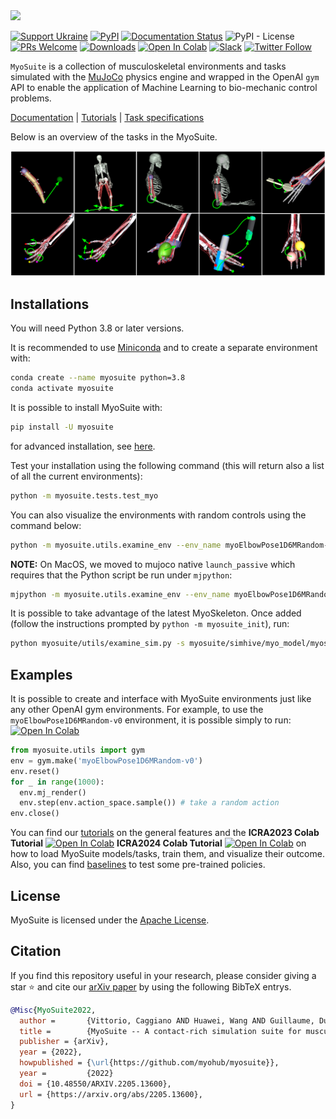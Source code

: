 <!-- =================================================
# Copyright (c) Facebook, Inc. and its affiliates
Authors  :: Vikash Kumar (vikashplus@gmail.com), Vittorio Caggiano (caggiano@gmail.com)
================================================= -->
<img src="https://github.com/myohub/myosuite/blob/main/docs/source/images/Full%20Color%20Horizontal%20wider.png?raw=true" width=800>

[![Support Ukraine](https://img.shields.io/badge/Support-Ukraine-FFD500?style=flat&labelColor=005BBB)](https://opensource.facebook.com/support-ukraine)
[![PyPI](https://img.shields.io/pypi/v/myosuite)](https://pypi.org/project/MyoSuite/)
[![Documentation Status](https://readthedocs.org/projects/myosuite/badge/?version=latest)](https://myosuite.readthedocs.io/en/latest/)
![PyPI - License](https://img.shields.io/pypi/l/myosuite)
[![PRs Welcome](https://img.shields.io/badge/PRs-welcome-brightgreen.svg)](https://github.com/myohub/myosuite/blob/main/docs/CONTRIBUTING.md)
[![Downloads](https://static.pepy.tech/badge/myosuite)](https://pepy.tech/project/myosuite)
[![Open In Colab](https://colab.research.google.com/assets/colab-badge.svg)](https://colab.research.google.com/drive/1zFuNLsrmx42vT4oV8RbnEWtkSJ1xajEo)
[![Slack](https://img.shields.io/badge/Slack-4A154B?style=for-the-badge&logo=slack&logoColor=white)](https://join.slack.com/t/myosuite/shared_invite/zt-1zkpw2zzk-NhVhVlSDxhoMHbzROD8gMA)
[![Twitter Follow](https://img.shields.io/twitter/follow/MyoSuite?style=social)](https://twitter.com/MyoSuite)

`MyoSuite` is a collection of musculoskeletal environments and tasks simulated with the [MuJoCo](http://www.mujoco.org/) physics engine and wrapped in the OpenAI ``gym`` API to enable the application of Machine Learning to bio-mechanic control problems.



[Documentation](https://myosuite.readthedocs.io/en/latest/) | [Tutorials](https://github.com/myohub/myosuite/tree/main/docs/source/tutorials) | [Task specifications](https://github.com/myohub/myosuite/blob/main/docs/source/suite.rst#tasks)


Below is an overview of the tasks in the MyoSuite.

<img width="1240" alt="TasksALL" src="https://github.com/myohub/myosuite/blob/main/docs/source/images/myoSuite_All.png?raw=true">



## Installations
You will need Python 3.8 or later versions.

It is recommended to use [Miniconda](https://docs.conda.io/en/latest/miniconda.html#latest-miniconda-installer-links) and to create a separate environment with:
``` bash
conda create --name myosuite python=3.8
conda activate myosuite
```

It is possible to install MyoSuite with:
``` bash
pip install -U myosuite
```
for advanced installation, see [here](https://myosuite.readthedocs.io/en/latest/install.html#alternative-installing-from-source).

Test your installation using the following command (this will return also a list of all the current environments):
``` bash
python -m myosuite.tests.test_myo
```


You can also visualize the environments with random controls using the command below:
``` bash
python -m myosuite.utils.examine_env --env_name myoElbowPose1D6MRandom-v0
```
**NOTE:** On MacOS, we moved to mujoco native `launch_passive` which requires that the Python script be run under `mjpython`:
``` bash
mjpython -m myosuite.utils.examine_env --env_name myoElbowPose1D6MRandom-v0
```

It is possible to take advantage of the latest MyoSkeleton. Once added (follow the instructions prompted by `python -m myosuite_init`), run:
``` bash
python myosuite/utils/examine_sim.py -s myosuite/simhive/myo_model/myoskeleton/myoskeleton.xml
```

## Examples
It is possible to create and interface with MyoSuite environments just like any other OpenAI gym environments. For example, to use the `myoElbowPose1D6MRandom-v0` environment, it is possible simply to run: [![Open In Colab](https://colab.research.google.com/assets/colab-badge.svg)](https://colab.research.google.com/drive/1zFuNLsrmx42vT4oV8RbnEWtkSJ1xajEo)



```python
from myosuite.utils import gym
env = gym.make('myoElbowPose1D6MRandom-v0')
env.reset()
for _ in range(1000):
  env.mj_render()
  env.step(env.action_space.sample()) # take a random action
env.close()
```

You can find our [tutorials](https://github.com/myohub/myosuite/tree/main/docs/source/tutorials#tutorials) on the general features and the **ICRA2023 Colab Tutorial** [![Open In Colab](https://colab.research.google.com/assets/colab-badge.svg)](https://colab.research.google.com/drive/1KGqZgSYgKXF-vaYC33GR9llDsIW9Rp-q) **ICRA2024 Colab Tutorial** [![Open In Colab](https://colab.research.google.com/assets/colab-badge.svg)](https://colab.research.google.com/drive/1JwxE7o6Z3bqCT4ewELacJ-Z1SV8xFhKK#scrollTo=QDppGIzHB9Zu)
on how to load MyoSuite models/tasks, train them, and visualize their outcome. Also, you can find [baselines](https://github.com/myohub/myosuite/tree/main/myosuite/agents) to test some pre-trained policies.



## License

MyoSuite is licensed under the [Apache License](LICENSE).

## Citation

If you find this repository useful in your research, please consider giving a star ⭐ and cite our [arXiv paper](https://arxiv.org/abs/2205.13600)  by using the following BibTeX entrys.

```BibTeX
@Misc{MyoSuite2022,
  author =       {Vittorio, Caggiano AND Huawei, Wang AND Guillaume, Durandau AND Massimo, Sartori AND Vikash, Kumar},
  title =        {MyoSuite -- A contact-rich simulation suite for musculoskeletal motor control},
  publisher = {arXiv},
  year = {2022},
  howpublished = {\url{https://github.com/myohub/myosuite}},
  year =         {2022}
  doi = {10.48550/ARXIV.2205.13600},
  url = {https://arxiv.org/abs/2205.13600},
}
```

